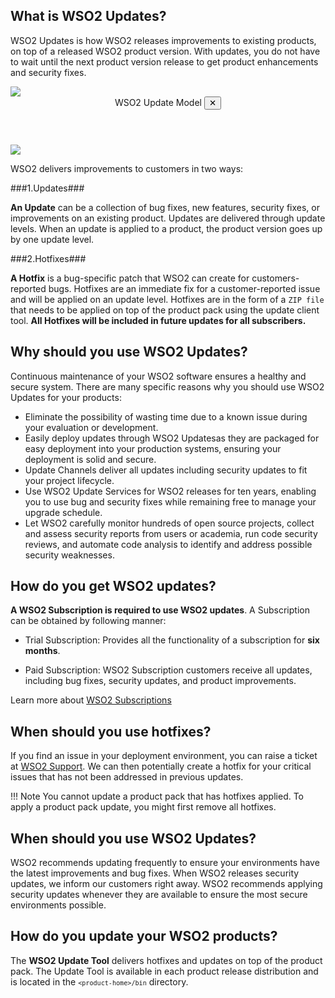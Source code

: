 ## What is WSO2 Updates?
WSO2 Updates is how WSO2 releases improvements to existing products, on top of a released WSO2 product version. 
With updates, you do not have to wait until the next product version release to get  product enhancements and security fixes. 

<a class="open-modal" data-open="modal1">
    <img src="../../assets/img/updates/update-model.png">
</a>

<div class="modal" id="modal1" data-animation="">
    <div class="modal-dialog">
        <header class="modal-header">
            WSO2 Update Model <button class="close-modal" aria-label="close modal" data-close>✕</button>
        </header>
        <section class="modal-content">
             <img src="../../assets/img/updates/update-model.png">
        </section>
    </div>
</div>

WSO2 delivers improvements to customers in two ways: 

###1.Updates###
        
   **An Update** can be a collection of bug fixes, new features, security fixes, or improvements on an existing product. 
   Updates are delivered through update levels. When an update is applied to a product, the product version goes up by one update level. <br> 
      
###2.Hotfixes###
   
   **A Hotfix** is a bug-specific patch that WSO2 can create for customers-reported bugs. Hotfixes are an immediate fix for a customer-reported issue and will  be applied on an update level. Hotfixes are in the form of a `ZIP file` that 
   needs to be applied on top of the product pack using the update client tool. **All Hotfixes 
   will be included in future updates for all subscribers.**

        
## Why should you use WSO2 Updates?

Continuous maintenance of your WSO2 software ensures a healthy and secure system. There are many specific reasons why you should use WSO2 Updates for your products:

* Eliminate the possibility of wasting time due to a known issue during your evaluation or development.
* Easily deploy updates through WSO2 Updatesas they are packaged for easy deployment into your production systems, ensuring your deployment is solid and secure.
* Update Channels deliver all updates including security updates to fit your project lifecycle.
* Use WSO2 Update Services for WSO2 releases for ten years, enabling you to use bug and security fixes while remaining free to manage your upgrade schedule.
* Let WSO2 carefully monitor hundreds of open source projects, collect and assess security reports from users or academia, run code security reviews, and automate code analysis to identify and address possible security weaknesses.

## How do you get WSO2 updates?

<strong>A WSO2 Subscription is required to use WSO2 updates</strong>. A Subscription can be obtained by following manner:

- Trial Subscription: Provides all the functionality of a subscription for <strong>six months</strong>.

- Paid Subscription: WSO2 Subscription customers receive all updates, including bug fixes, security updates, and product improvements.

Learn more about [WSO2 Subscriptions](https://wso2.com/subscription/)<br>

## When should you use hotfixes?

If you find an issue in your deployment environment, you can raise a ticket at [WSO2 Support](https://support.wso2.com). We can then potentially create a hotfix for your critical issues that has not been addressed in previous updates.

!!! Note 
    You cannot update a product pack that has hotfixes applied. To apply a product pack update, you might first remove all hotfixes.

## When should you use WSO2 Updates?

WSO2 recommends updating frequently to ensure your environments have the latest improvements and  bug fixes. When WSO2 releases security updates, we inform our customers right away. WSO2 recommends applying security updates whenever they are available to ensure the most secure environments possible.

## How do you update your WSO2 products?

The <b>WSO2 Update Tool</b> delivers hotfixes and updates on top of the product pack. The Update Tool is available in each product release distribution and is located in the <code>`<product-home>/bin`</code> directory.
